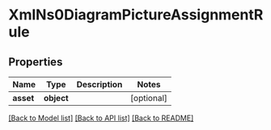 # XmlNs0DiagramPictureAssignmentRule

## Properties
Name | Type | Description | Notes
------------ | ------------- | ------------- | -------------
**asset** | **object** |  | [optional] 

[[Back to Model list]](../README.md#documentation-for-models) [[Back to API list]](../README.md#documentation-for-api-endpoints) [[Back to README]](../README.md)


